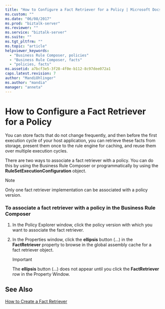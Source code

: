 ```yaml
---
title: "How to Configure a Fact Retriever for a Policy | Microsoft Docs"
ms.custom: ""
ms.date: "06/08/2017"
ms.prod: "biztalk-server"
ms.reviewer: ""
ms.service: "biztalk-server"
ms.suite: ""
ms.tgt_pltfrm: ""
ms.topic: "article"
helpviewer_keywords: 
  - "Business Rule Composer, policies"
  - "Business Rule Composer, facts"
  - "policies, facts"
ms.assetid: a7bcf3e5-3f28-4f0e-b112-8c97dee072a1
caps.latest.revision: 7
author: "MandiOhlinger"
ms.author: "mandia"
manager: "anneta"
---
```

# How to Configure a Fact Retriever for a Policy
You can store facts that do not change frequently, and then before the first execution cycle of your host application, you can retrieve these facts from storage, present them once to the rule engine for caching, and reuse them over multiple execution cycles.  
  
 There are two ways to associate a fact retriever with a policy. You can do this by using the Business Rule Composer or programmatically by using the **RuleSetExecutionConfiguration** object.  
  
> [!NOTE]
>  Only one fact retriever implementation can be associated with a policy version.  
  
### To associate a fact retriever with a policy in the Business Rule Composer  
  
1.  In the Policy Explorer window, click the policy version with which you want to associate the fact retriever.  
  
2.  In the Properties window, click the **ellipsis** button (…) in the **FactRetriever** property to browse in the global assembly cache for a fact retriever object.  
  
    > [!IMPORTANT]
    >  The **ellipsis** button (…) does not appear until you click the **FactRetriever** row in the Property Window.  
  
## See Also  
 [How to Create a Fact Retriever](../core/how-to-create-a-fact-retriever.md)